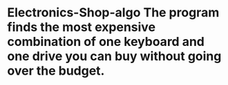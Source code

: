 # Electronics-Shop-algo The program finds the most expensive combination of one keyboard and one drive you can buy without going over the budget.
